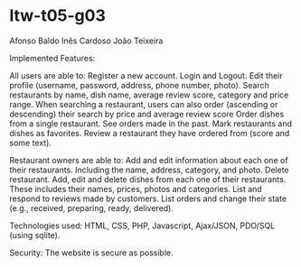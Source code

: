 # ltw-t05-g03
Afonso Baldo
Inês Cardoso
João Teixeira

Implemented Features:

All users are able to:
Register a new account.
Login and Logout.
Edit their profile (username, password, address, phone number, photo).
Search restaurants by name, dish name, average review score, category and price range. 
When searching a restaurant, users can also order (ascending or descending) their search by price and average review score
Order dishes from a single restaurant.
See orders made in the past.
Mark restaurants and dishes as favorites.
Review a restaurant they have ordered from (score and some text).

Restaurant owners are able to:
Add and edit information about each one of their restaurants. Including the name, address, category, and photo.
Delete restaurant.
Add, edit and delete dishes from each one of their restaurants. These includes their names, prices, photos and categories.
List and respond to reviews made by customers.
List orders and change their state (e.g., received, preparing, ready, delivered).

Technologies used:
HTML, CSS, PHP, Javascript, Ajax/JSON, PDO/SQL (using sqlite).

Security:
The website is secure as possible.
